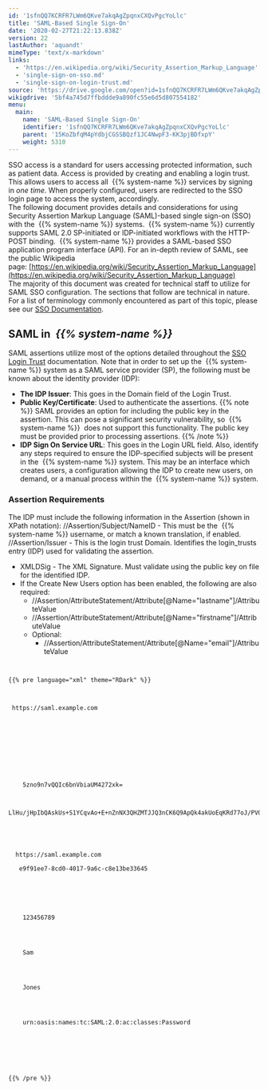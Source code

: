 ```yaml
---
id: '1sfnQQ7KCRFR7LWm6QKve7akqAgZpqnxCXQvPgcYoLlc'
title: 'SAML-Based Single Sign-On'
date: '2020-02-27T21:22:13.838Z'
version: 22
lastAuthor: 'aquandt'
mimeType: 'text/x-markdown'
links:
  - 'https://en.wikipedia.org/wiki/Security_Assertion_Markup_Language'
  - 'single-sign-on-sso.md'
  - 'single-sign-on-login-trust.md'
source: 'https://drive.google.com/open?id=1sfnQQ7KCRFR7LWm6QKve7akqAgZpqnxCXQvPgcYoLlc'
wikigdrive: '5bf4a745d7ffbddde9a890fc55e6d5d807554182'
menu:
  main:
    name: 'SAML-Based Single Sign-On'
    identifier: '1sfnQQ7KCRFR7LWm6QKve7akqAgZpqnxCXQvPgcYoLlc'
    parent: '15KoZbfqM4pYdbjCGSSBQzf1JC4NwpF3-KK3pjBDfxpY'
    weight: 5310
---
```

SSO access is a standard for users accessing protected information, such as patient data. Access is provided by creating and enabling a login trust. This allows users to access all  {{% system-name %}} services by signing in *one time*. When properly configured, users are redirected to the SSO login page to access the system, accordingly.  
The following document provides details and considerations for using Security Assertion Markup Language (SAML)-based single sign-on (SSO) with the  {{% system-name %}} systems.  {{% system-name %}} currently supports SAML 2.0 SP-initiated or IDP-initiated workflows with the HTTP-POST binding.  {{% system-name %}} provides a SAML-based SSO application program interface (API). For an in-depth review of SAML, see the public Wikipedia page: [https://en.wikipedia.org/wiki/Security_Assertion_Markup_Language](https://en.wikipedia.org/wiki/Security_Assertion_Markup_Language)  
The majority of this document was created for technical staff to utilize for SAML SSO configuration. The sections that follow are technical in nature. For a list of terminology commonly encountered as part of this topic, please see our [SSO Documentation](single-sign-on-sso.md).
  
## SAML in  **_{{% system-name %}}_**  

SAML assertions utilize most of the options detailed throughout the [SSO Login Trust](single-sign-on-login-trust.md) documentation. Note that in order to set up the  {{% system-name %}} system as a SAML service provider (SP), the following must be known about the identity provider (IDP):
* <strong>The IDP Issuer</strong>: This goes in the Domain field of the Login Trust.
* <strong>Public Key/Certificate</strong>: Used to authenticate the assertions.
{{% note %}}
  SAML provides an option for including the public key in the assertion. This can pose a significant security vulnerability, so  {{% system-name %}}  does not support this functionality. The public key must be provided prior to processing assertions.
{{% /note %}}
* <strong>IDP Sign On Service URL</strong>: This goes in the Login URL field.
Also, identify any steps required to ensure the IDP-specified subjects will be present in the  {{% system-name %}} system. This may be an interface which creates users, a configuration allowing the IDP to create new users, on demand, or a manual process within the  {{% system-name %}} system.
  
### Assertion Requirements  

The IDP must include the following information in the Assertion (shown in XPath notation):
//Assertion/Subject/NameID - This must be the  {{% system-name %}} username, or match a known translation, if enabled.
//Assertion/Issuer - This is the login trust Domain. Identifies the login_trusts entry (IDP) used for validating the assertion.
* XMLDSig - The XML Signature. Must validate using the public key on file for the identified IDP.
* If the Create New Users option has been enabled, the following are also required:
   * //Assertion/AttributeStatement/Attribute[@Name="lastname"]/AttributeValue
   * //Assertion/AttributeStatement/Attribute[@Name="firstname"]/AttributeValue
   * Optional:
      * //Assertion/AttributeStatement/Attribute[@Name="email"]/AttributeValue

```
  
  
{{% pre language="xml" theme="RDark" %}}  
  
  
  
 https://saml.example.com  
   
    
     
     
     
      
       
       
      
      
    5zno9n7vQQIc6bnVbiaUM4272xk=  
     
    
  LlHu/jHpIbQAskUs+S1YCqvAo+E+nZnNX3QHZMTJJQ3nCK6Q9ApQk4akUoEqKRd77oJ/PVOXoqnUfWIdE1Mbxg78LCtYSqzT1fvw3Jbwi+eG14+PgjMP5Izx1bTtvFrg2cWI7lOsFrIRxepBgbvD+krTcJMAxVHJSOeYciMM+Vw=  
   
   
    
   
   
  https://saml.example.com  
    
   e9f91ee7-8cd0-4017-9a6c-c8e13be33645  
     
      
     
    
    
     
    123456789  
     
    
    
     
    Sam  
     
    
    
     
    Jones  
     
    
    
     
    urn:oasis:names:tc:SAML:2.0:ac:classes:Password  
     
    
   
  

```
  

```
  
  
{{% /pre %}}  
  
  

```
  
  

